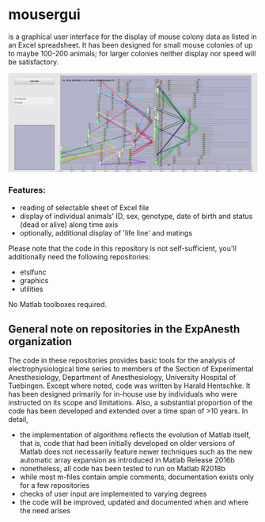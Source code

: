 # mousergui

is a graphical user interface for the display of mouse colony data as listed in an Excel spreadsheet. It has been designed for small mouse colonies of up to maybe 100-200 animals; for larger colonies neither display nor speed will be satisfactory.

![screenshot](/doc/screenshot_mouser.png)

### Features: 
* reading of selectable sheet of Excel file
* display of individual animals' ID, sex, genotype, date of birth and status (dead or alive) along time axis
* optionally, additional display of 'life line' and matings

Please note that the code in this repository is not self-sufficient, you'll additionally need the following repositories:
* etslfunc
* graphics
* utilities

No Matlab toolboxes required.

## General note on repositories in the ExpAnesth organization
The code in these repositories provides basic tools for the analysis of electrophysiological time series to members of the Section of Experimental Anesthesiology, Department of Anesthesiology, University Hospital of Tuebingen. Except where noted, code was written by Harald Hentschke. It has been designed primarily for in-house use by individuals who were instructed on its scope and limitations. Also, a substantial proportion of the code has been developed and extended over a time span of >10 years. In detail,

* the implementation of algorithms reflects the evolution of Matlab itself, that is, code that had been initially developed on older versions of Matlab does not necessarily feature newer techniques such as the new automatic array expansion as introduced in Matlab Release 2016b
* nonetheless, all code has been tested to run on Matlab R2018b
* while most m-files contain ample comments, documentation exists only for a few repositories
* checks of user input are implemented to varying degrees
* the code will be improved, updated and documented when and where the need arises
